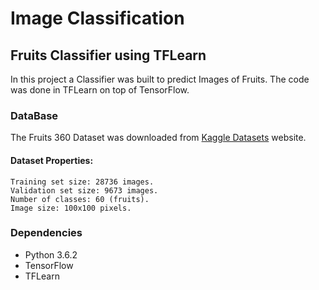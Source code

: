 # Image Classification
## Fruits Classifier using TFLearn

In this project a Classifier was built to predict Images of Fruits. The code was done in TFLearn on top of TensorFlow. 

### DataBase
The Fruits 360 Dataset was downloaded from [Kaggle Datasets](https://www.kaggle.com/moltean/fruits) website. 
#### Dataset Properties:
	Training set size: 28736 images.
	Validation set size: 9673 images.
	Number of classes: 60 (fruits).
	Image size: 100x100 pixels.
	
### Dependencies
* Python 3.6.2
* TensorFlow
* TFLearn
